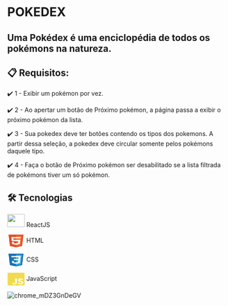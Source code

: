 # POKEDEX

## Uma Pokédex é uma enciclopédia de todos os pokémons na natureza.

## 📋 Requisitos: 

✔️ 1 - Exibir um pokémon por vez. 

✔️ 2 - Ao apertar um botão de Próximo pokémon, a página passa a exibir o próximo pokémon da lista.

✔️ 3 - Sua pokedex deve ter botões contendo os tipos dos pokemons. A partir dessa seleção, a pokedex deve circular somente pelos pokémons daquele tipo.

✔️ 4 - Faça o botão de Próximo pokémon ser desabilitado se a lista filtrada de pokémons tiver um só pokémon.


## 🛠 Tecnologias

 <img src="https://upload.wikimedia.org/wikipedia/commons/thumb/a/a7/React-icon.svg/1200px-React-icon.svg.png" width="40" height="30" /> ReactJS
 
  <img align="center" alt="Celi-HTML" height="30" width="40" src="https://raw.githubusercontent.com/devicons/devicon/master/icons/html5/html5-original.svg"> HTML

 <img align="center" alt="Celi-CSS" height="30" width="40" src="https://raw.githubusercontent.com/devicons/devicon/master/icons/css3/css3-original.svg"> CSS

 <img align="center" alt="Celi-Js" height="30" width="40" src="https://raw.githubusercontent.com/devicons/devicon/master/icons/javascript/javascript-plain.svg"> JavaScript


![chrome_mDZ3GnDeGV](https://user-images.githubusercontent.com/87941765/183991714-ca986b3e-444b-4602-b14a-120320056c7d.gif)
